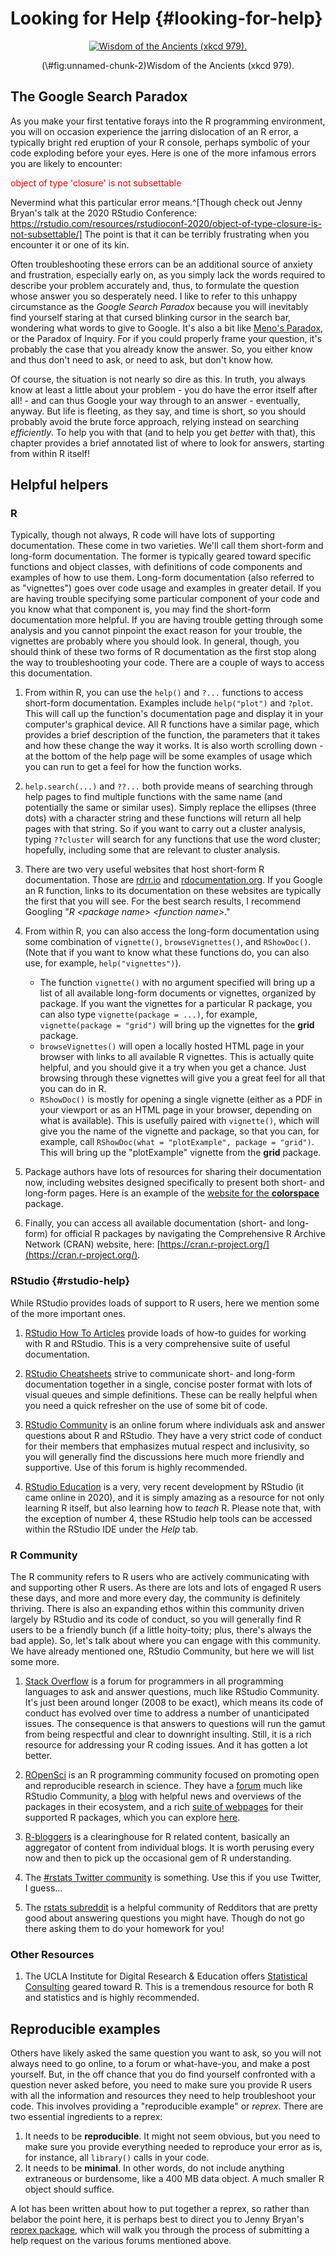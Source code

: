 # Looking for Help {#looking-for-help}



<!-- include libraries -->



<!-- kableExtra bootstrap css 
https://haozhu233.github.io/kableExtra/bookdown/use-bootstrap-tables-in-gitbooks-epub.html
-->




<!-- knit_hook: collapse and strip white 
this is a Blake hack -->



<!-- knit_hook: collapse and print error red
super hacky, see here: https://stackoverflow.com/a/54985678/7705429
we'll need to be careful to not string four # together anywhere
--->

<script>
$(document).ready(function() {
  window.setTimeout(function() {
    $(".co:contains('####')").css("color", "red");
    var tmp = $(".co:contains('####')").text();
    $(".co:contains('####')").text(tmp.replace("####", "##"));
  }, 15);
});
</script>



<!-- chunk options -->





<!-- miscellaneous -->



<!-- 
make error messages closer to base R 
https://github.com/hadley/adv-r/blob/master/common.R
looks like it doesn't work because R no longer
let's users override s3 methods, so I changed the s3 to "simpleError"
-->






<div class="figure" style="text-align: center">
<a href="https://xkcd.com/" target="_blank"><img src="https://imgs.xkcd.com/comics/wisdom_of_the_ancients.png" alt="Wisdom of the Ancients (xkcd 979)."  /></a>
<p class="caption">(\#fig:unnamed-chunk-2)Wisdom of the Ancients (xkcd 979).</p>
</div>

## The Google Search Paradox

As you make your first tentative forays into the R programming environment, you will on occasion experience the jarring dislocation of an R error, a typically bright red eruption of your R console, perhaps symbolic of your code exploding before your eyes. Here is one of the more infamous errors you are likely to encounter:

<p style='color:red'>object of type 'closure' is not subsettable</p>  

Nevermind what this particular error means.^[Though check out Jenny Bryan's talk at the 2020 RStudio Conference: https://rstudio.com/resources/rstudioconf-2020/object-of-type-closure-is-not-subsettable/] The point is that it can be terribly frustrating when you encounter it or one of its kin. 

Often troubleshooting these errors can be an additional source of anxiety and frustration, especially early on, as you simply lack the words required to describe your problem accurately and, thus, to formulate the question whose answer you so desperately need. I like to refer to this unhappy circumstance as the _Google Search Paradox_ because you will inevitably find yourself staring at that cursed blinking cursor in the search bar, wondering what words to give to Google. It's also a bit like [Meno's Paradox](https://plato.stanford.edu/entries/epistemic-paradoxes/#MenParInqPuzAboGaiKno), or the Paradox of Inquiry. For if you could properly frame your question, it's probably the case that you already know the answer. So, you either know and thus don't need to ask, or need to ask, but don't know how.   

Of course, the situation is not nearly so dire as this. In truth, you always know at least a little about your problem - you do have the error itself after all! - and can thus Google your way through to an answer - eventually, anyway. But life is fleeting, as they say, and time is short, so you should probably avoid the brute force approach, relying instead on searching _efficiently_. To help you with that (and to help you get _better_ with that), this chapter provides a brief annotated list of where to look for answers, starting from within R itself!  

## Helpful helpers

### R

Typically, though not always, R code will have lots of supporting documentation. These come in two varieties. We'll call them short-form and long-form documentation. The former is typically geared toward specific functions and object classes, with definitions of code components and examples of how to use them. Long-form documentation (also referred to as "vignettes") goes over code usage and examples in greater detail. If you are having trouble specifying some particular component of your code and you know what that component is, you may find the short-form documentation more helpful. If you are having trouble getting through some analysis and you cannot pinpoint the exact reason for your trouble, the vignettes are probably where you should look. In general, though, you should think of these two forms of R documentation as the first stop along the way to troubleshooting your code. There are a couple of ways to access this documentation.

1. From within R, you can use the `help()` and `?...` functions to access short-form documentation. Examples include `help("plot")` and `?plot`. This will call up the function's documentation page and display it in your computer's graphical device. All R functions have a similar page, which provides a brief description of the function, the parameters that it takes and how these change the way it works. It is also worth scrolling down - at the bottom of the help page will be some examples of usage which you can run to get a feel for how the function works. 

2. `help.search(...)` and `??...` both provide means of searching through help pages to find multiple functions with the same name (and potentially the same or similar uses). Simply replace the ellipses (three dots) with a character string and these functions will return all help pages with that string. So if you want to carry out a cluster analysis, typing `??cluster` will search for any functions that use the word cluster; hopefully, including some that are relevant to cluster analysis.  

3. There are two very useful websites that host short-form R documentation. Those are [rdrr.io](https://rdrr.io/) and [rdocumentation.org](https://www.rdocumentation.org/). If you Google an R function, links to its documentation on these websites are typically the first that you will see. For the best search results, I recommend Googling "_R \<package name\> \<function name\>_." 

4. From within R, you can also access the long-form documentation using some combination of `vignette()`, `browseVignettes()`, and `RShowDoc()`. (Note that if you want to know what these functions do, you can also use, for example, `help("vignettes")`). 
    + The function `vignette()` with no argument specified will bring up a list of all available long-form documents or vignettes, organized by package. If you want the vignettes for a particular R package, you can also type `vignette(package = ...)`, for example, `vignette(package = "grid")` will bring up the vignettes for the __grid__ package.  
    + `browseVignettes()` will open a locally hosted HTML page in your browser with links to all available R vignettes. This is actually quite helpful, and you should give it a try when you get a chance. Just browsing through these vignettes will give you a great feel for all that you can do in R.    
    + `RShowDoc()` is mostly for opening a single vignette (either as a PDF in your viewport or as an HTML page in your browser, depending on what is available). This is usefully paired with `vignette()`, which will give you the name of the vignette and package, so that you can, for example, call `RShowDoc(what = "plotExample", package = "grid")`. This will bring up the "plotExample" vignette from the __grid__ package.  

5. Package authors have lots of resources for sharing their documentation now, including websites designed specifically to present both short- and long-form pages. Here is an example of the [website for the __colorspace__](http://colorspace.r-forge.r-project.org/) package.  

6. Finally, you can access all available documentation (short- and long-form) for official R packages by navigating the Comprehensive R Archive Network (CRAN) website, here: [https://cran.r-project.org/](https://cran.r-project.org/).  

### RStudio {#rstudio-help}

While RStudio provides loads of support to R users, here we mention some of the more important ones.  

1. [RStudio How To Articles](https://support.rstudio.com/hc/en-us/categories/200035113-Documentation) provide loads of how-to guides for working with R and RStudio. This is a very comprehensive suite of useful documentation.  

2. [RStudio Cheatsheets](https://rstudio.com/resources/cheatsheets/) strive to communicate short- and long-form documentation together in a single, concise poster format with lots of visual queues and simple definitions. These can be really helpful when you need a quick refresher on the use of some bit of code.   

3. [RStudio Community](https://community.rstudio.com/) is an online forum where individuals ask and answer questions about R and RStudio. They have a very strict code of conduct for their members that emphasizes mutual respect and inclusivity, so you will generally find the discussions here much more friendly and supportive. Use of this forum is highly recommended.

4. [RStudio Education](https://education.rstudio.com/) is a very, very recent development by RStudio (it came online in 2020), and it is simply amazing as a resource for not only learning R itself, but also learning how to _teach_ R. 
Please note that, with the exception of number 4, these RStudio help tools can be accessed within the RStudio IDE under the _Help_ tab.

### R Community

The R community refers to R users who are actively communicating with and supporting other R users. As there are lots and lots of engaged R users these days, and more and more every day, the community is definitely thriving. There is also an expanding ethos within this community driven largely by RStudio and its code of conduct, so you will generally find R users to be a friendly bunch (if a little hoity-toity; plus, there's always the bad apple). So, let's talk about where you can engage with this community. We have already mentioned one, RStudio Community, but here we will list some more.

1. [Stack Overflow](https://stackoverflow.com/) is a forum for programmers in all programming languages to ask and answer questions, much like RStudio Community. It's just been around longer (2008 to be exact), which means its code of conduct has evolved over time to address a number of unanticipated issues. The consequence is that answers to questions will run the gamut from being respectful and clear to downright insulting. Still, it is a rich resource for addressing your R coding issues. And it has gotten a lot better.  

2. [ROpenSci](https://ropensci.org/) is an R programming community focused on promoting open and reproducible research in science. They have a [forum](https://discuss.ropensci.org/) much like RStudio Community, a [blog](https://ropensci.org/blog/) with helpful news and overviews of the packages in their ecosystem, and a rich [suite of webpages](https://docs.ropensci.org/) for their supported R packages, which you can explore [here](https://ropensci.org/packages/).  

3. [R-bloggers](https://www.r-bloggers.com/) is a clearinghouse for R related content, basically an aggregator of content from individual blogs. It is worth perusing every now and then to pick up the occasional gem of R understanding.  

4. The [#rstats Twitter community](https://twitter.com/search?q=%23rstats&src=typd) is something. Use this if you use Twitter, I guess...

5. The [rstats subreddit](https://www.reddit.com/r/rstats/) is a helpful community of Redditors that are pretty good about answering questions you might have. Though do not go there asking them to do your homework for you!

### Other Resources

1. The UCLA Institute for Digital Research & Education offers [Statistical Consulting](https://stats.idre.ucla.edu/r/) geared toward R. This is a tremendous resource for both R and statistics and is highly recommended. 

## Reproducible examples

Others have likely asked the same question you want to ask, so you will not always need to go online, to a forum or what-have-you, and make a post yourself. But, in the off chance that you do find yourself confronted with a question never asked before, you need to make sure you provide R users with all the information and resources they need to help troubleshoot your code. This involves providing a "reproducible example" or _reprex_. There are two essential ingredients to a reprex: 

1. It needs to be __reproducible__. It might not seem obvious, but you need to make sure you provide everything needed to reproduce your error as is, for instance, all `library()` calls in your code.
2. It needs to be __minimal__. In other words, do not include anything extraneous or burdensome, like a 400 MB data object. A much smaller R object should suffice.   

A lot has been written about how to put together a reprex, so rather than belabor the point here, it is perhaps best to direct you to Jenny Bryan's [reprex package](https://reprex.tidyverse.org/), which will walk you through the process of submitting a help request on the various forums mentioned above.  
